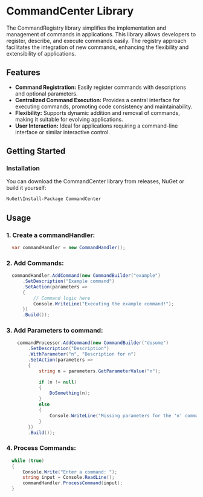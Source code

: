 # CommandCenter Library

The CommandRegistry library simplifies the implementation and management of commands in applications. This library allows developers to register, describe, and execute commands easily. The registry approach facilitates the integration of new commands, enhancing the flexibility and extensibility of applications.

## Features

- **Command Registration:** Easily register commands with descriptions and optional parameters.
- **Centralized Command Execution:** Provides a central interface for executing commands, promoting code consistency and maintainability.
- **Flexibility:** Supports dynamic addition and removal of commands, making it suitable for evolving applications.
- **User Interaction:** Ideal for applications requiring a command-line interface or similar interactive control.

## Getting Started

### Installation

You can download the CommandCenter library from releases, NuGet or build it yourself:

```bash
NuGet\Install-Package CommandCenter
```

## Usage
### 1. Create a commandHandler:
```csharp
  var commandHandler = new CommandHandler();
```

### 2. Add Commands:
```csharp
  commandHandler.AddCommand(new CommandBuilder("example")
      .SetDescription("Example command")
      .SetAction(parameters =>
      {
          // Command logic here
          Console.WriteLine("Executing the example command!");
      })
      .Build());
```

### 3. Add Parameters to command:
```csharp
    commandProcessor.AddCommand(new CommandBuilder("dosome")
        .SetDescription("Description")
        .WithParameter("n", "Description for n")
        .SetAction(parameters =>
        {
            string n = parameters.GetParameterValue("n");

            if (n != null)
            {
                DoSomething(n);
            }
            else
            {
                Console.WriteLine("Missing parameters for the 'n' command. Use -n");
            }
        })
        .Build());
```

### 4. Process Commands:
```csharp
  while (true)
  {
      Console.Write("Enter a command: ");
      string input = Console.ReadLine();
      commandHandler.ProcessCommand(input);
  }
```
